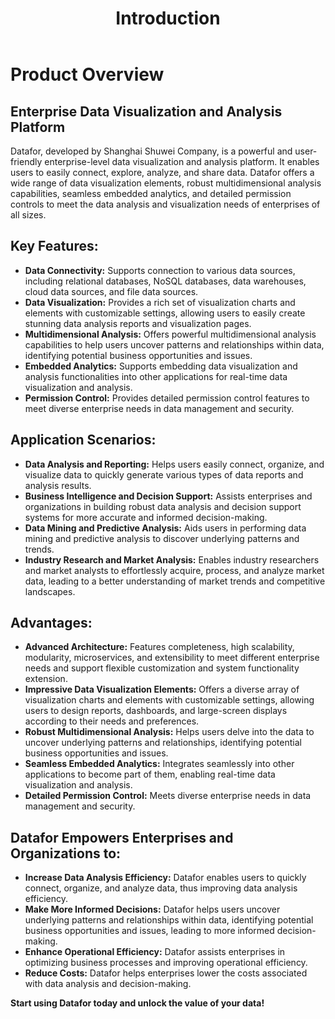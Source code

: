 ﻿---
id: cpjj-cpjs
title: Introduction
sidebar_position: 1
---
# Product Overview

## **Enterprise Data Visualization and Analysis Platform**

Datafor, developed by Shanghai Shuwei Company, is a powerful and user-friendly enterprise-level data visualization and analysis platform. It enables users to easily connect, explore, analyze, and share data. Datafor offers a wide range of data visualization elements, robust multidimensional analysis capabilities, seamless embedded analytics, and detailed permission controls to meet the data analysis and visualization needs of enterprises of all sizes.

## **Key Features:**

- **Data Connectivity:** Supports connection to various data sources, including relational databases, NoSQL databases, data warehouses, cloud data sources, and file data sources.
- **Data Visualization:** Provides a rich set of visualization charts and elements with customizable settings, allowing users to easily create stunning data analysis reports and visualization pages.
- **Multidimensional Analysis:** Offers powerful multidimensional analysis capabilities to help users uncover patterns and relationships within data, identifying potential business opportunities and issues.
- **Embedded Analytics:** Supports embedding data visualization and analysis functionalities into other applications for real-time data visualization and analysis.
- **Permission Control:** Provides detailed permission control features to meet diverse enterprise needs in data management and security.

## **Application Scenarios:**

- **Data Analysis and Reporting:** Helps users easily connect, organize, and visualize data to quickly generate various types of data reports and analysis results.
- **Business Intelligence and Decision Support:** Assists enterprises and organizations in building robust data analysis and decision support systems for more accurate and informed decision-making.
- **Data Mining and Predictive Analysis:** Aids users in performing data mining and predictive analysis to discover underlying patterns and trends.
- **Industry Research and Market Analysis:** Enables industry researchers and market analysts to effortlessly acquire, process, and analyze market data, leading to a better understanding of market trends and competitive landscapes.

## **Advantages:**

- **Advanced Architecture:** Features completeness, high scalability, modularity, microservices, and extensibility to meet different enterprise needs and support flexible customization and system functionality extension.
- **Impressive Data Visualization Elements:** Offers a diverse array of visualization charts and elements with customizable settings, allowing users to design reports, dashboards, and large-screen displays according to their needs and preferences.
- **Robust Multidimensional Analysis:** Helps users delve into the data to uncover underlying patterns and relationships, identifying potential business opportunities and issues.
- **Seamless Embedded Analytics:** Integrates seamlessly into other applications to become part of them, enabling real-time data visualization and analysis.
- **Detailed Permission Control:** Meets diverse enterprise needs in data management and security.

## **Datafor Empowers Enterprises and Organizations to:**

- **Increase Data Analysis Efficiency:** Datafor enables users to quickly connect, organize, and analyze data, thus improving data analysis efficiency.
- **Make More Informed Decisions:** Datafor helps users uncover underlying patterns and relationships within data, identifying potential business opportunities and issues, leading to more informed decision-making.
- **Enhance Operational Efficiency:** Datafor assists enterprises in optimizing business processes and improving operational efficiency.
- **Reduce Costs:** Datafor helps enterprises lower the costs associated with data analysis and decision-making.

**Start using Datafor today and unlock the value of your data!**
